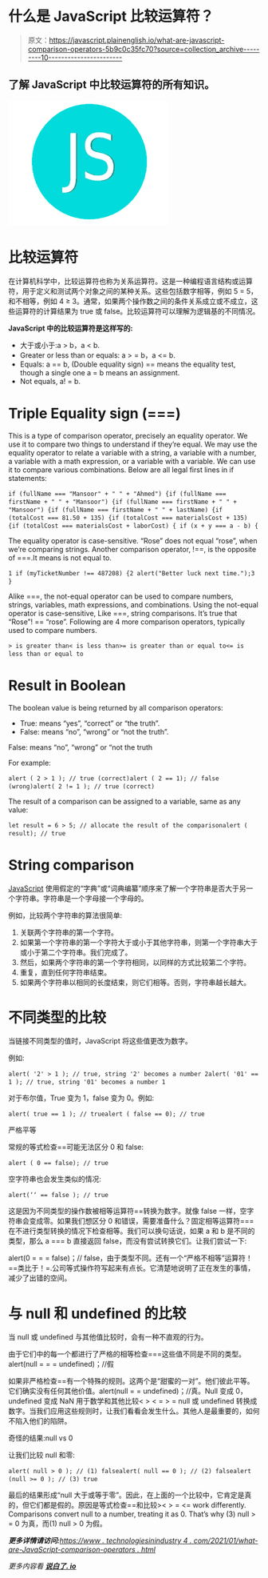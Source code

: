 # 什么是 JavaScript 比较运算符？

> 原文：<https://javascript.plainenglish.io/what-are-javascript-comparison-operators-5b9c0c35fc70?source=collection_archive---------10----------------------->

## 了解 JavaScript 中比较运算符的所有知识。

![](img/96b23cb1e8d3c5fdfd950fcdcc86f09a.png)

# 比较运算符

在计算机科学中，比较运算符也称为关系运算符。这是一种编程语言结构或运算符，用于定义和测试两个对象之间的某种关系。这些包括数字相等，例如 5 = 5，和不相等，例如 4 ≥ 3。通常，如果两个操作数之间的条件关系成立或不成立，这些运算符的计算结果为 true 或 false。比较运算符可以理解为逻辑基的不同情况。

**JavaScript 中的比较运算符是这样写的:**

*   大于或小于:a > b，a < b.
*   Greater or less than or equals: a > = b，a <= b.
*   Equals: a == b, (Double equality sign) == means the equality test, though a single one a = b means an assignment.
*   Not equals, a! = b.

# Triple Equality sign (===)

This is a type of comparison operator, precisely an equality operator. We use it to compare two things to understand if they’re equal. We may use the equality operator to relate a variable with a string, a variable with a number, a variable with a math expression, or a variable with a variable. We can use it to compare various combinations. Below are all legal first lines in if statements:

```
if (fullName === "Mansoor" + " " + "Ahmed") {if (fullName === firstName + " " + "Mansoor") {if (fullName === firstName + " " + "Mansoor") {if (fullName === firstName + " " + lastName) {if (totalCost === 81.50 + 135) {if (totalCost === materialsCost + 135) {if (totalCost === materialsCost + laborCost) { if (x + y === a - b) {
```

The equality operator is case-sensitive. “Rose” does not equal “rose”, when we’re comparing strings. Another comparison operator, !==, is the opposite of ===.It means is not equal to.

```
1 if (myTicketNumber !== 487208) {2 alert("Better luck next time.");3 }
```

Alike ===, the not-equal operator can be used to compare numbers, strings, variables, math expressions, and combinations. Using the not-equal operator is case-sensitive, Like ===, string comparisons. It’s true that “Rose”! == “rose”. Following are 4 more comparison operators, typically used to compare numbers.

```
> is greater than< is less than>= is greater than or equal to<= is less than or equal to
```

# Result in Boolean

The boolean value is being returned by all comparison operators:

*   True: means “yes”, “correct” or “the truth”.
*   False: means “no”, “wrong” or “not the truth”.

False: means “no”, “wrong” or “not the truth

For example:

```
alert ( 2 > 1 ); // true (correct)alert ( 2 == 1); // false (wrong)alert( 2 != 1 ); // true (correct)
```

The result of a comparison can be assigned to a variable, same as any value:

```
let result = 6 > 5; // allocate the result of the comparisonalert ( result); // true
```

# String comparison

[JavaScript](https://www.technologiesinindustry4.com/) 使用假定的“字典”或“词典编纂”顺序来了解一个字符串是否大于另一个字符串。字符串是一个字母接一个字母的。

例如，比较两个字符串的算法很简单:

1.  关联两个字符串的第一个字符。
2.  如果第一个字符串的第一个字符大于或小于其他字符串，则第一个字符串大于或小于第二个字符串。我们完成了。
3.  然后，如果两个字符串的第一个字符相同，以同样的方式比较第二个字符。
4.  重复，直到任何字符串结束。
5.  如果两个字符串以相同的长度结束，则它们相等。否则，字符串越长越大。

# 不同类型的比较

当链接不同类型的值时，JavaScript 将这些值更改为数字。

例如:

```
alert( '2' > 1 ); // true, string '2' becomes a number 2alert( '01' == 1 ); // true, string '01' becomes a number 1
```

对于布尔值，True 变为 1，false 变为 0。例如:

```
alert( true == 1 ); // truealert ( false == 0); // true
```

严格平等

常规的等式检查==可能无法区分 0 和 false:

```
alert ( 0 == false); // true
```

空字符串也会发生类似的情况:

```
alert(‘‘ == false ); // true
```

这是因为不同类型的操作数被相等运算符==转换为数字。就像 false 一样，空字符串会变成零。如果我们想区分 0 和错误，需要准备什么？固定相等运算符===在不进行类型转换的情况下检查相等。我们可以换句话说，如果 a 和 b 是不同的类型，那么 a === b 直接返回 false，而没有尝试转换它们。让我们尝试一下:

alert(0 = = = false)；// false，由于类型不同。还有一个“严格不相等”运算符！==类比于！=.公司等式操作符写起来有点长。它清楚地说明了正在发生的事情，减少了出错的空间。

# 与 null 和 undefined 的比较

当 null 或 undefined 与其他值比较时，会有一种不直观的行为。

由于它们中的每一个都进行了严格的相等检查===这些值不同是不同的类型。alert(null = = = undefined)；//假

如果非严格检查==有一个特殊的规则。这两个是“甜蜜的一对”。他们彼此平等。它们确实没有任何其他价值。alert(null = = undefined)；//真。Null 变成 0，undefined 变成 NaN 用于数学和其他比较< > < = > = null 或 undefined 转换成数字。当我们应用这些规则时，让我们看看会发生什么。其他人是最重要的，如何不陷入他们的陷阱。

奇怪的结果:null vs 0

让我们比较 null 和零:

```
alert( null > 0 ); // (1) falsealert( null == 0 ); // (2) falsealert (null >= 0 ); // (3) true
```

最后的结果形成“null 大于或等于零”。因此，在上面的一个比较中，它肯定是真的，但它们都是假的。原因是等式检查==和比较>< > = <= work differently. Comparisons convert null to a number, treating it as 0\. That’s why (3) null > = 0 为真，而(1) null > 0 为假。

***更多详情请访问:****[*https://www . technologiesinindustry 4 . com/2021/01/what-are-JavaScript-comparison-operators . html*](https://www.technologiesinindustry4.com/2021/01/what-are-javascript-comparison-operators.html)*

**更多内容看* [***说白了. io***](http://plainenglish.io/)*